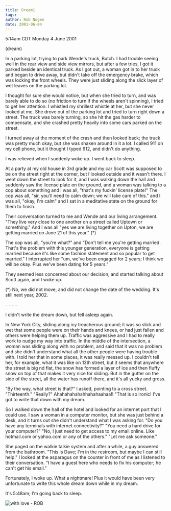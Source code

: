 ```yaml
---
title: Dream1
tags: 
author: Rob Nugen
date: 2001-06-04
---
```


<title>Three Dreams</title>
<p class=date>5:14am CDT Monday 4 June 2001</p>
<p class=note>(dream)</p>

<p class=dream>In a parking lot, trying to park Wende's truck, Butch.
I had trouble seeing well in the rear view and side view mirrors, but
after a few tries, I got it parked beside an identical truck.  As I
got out, a woman got in to her truck and began to drive away, but
didn't take off the emergency brake, which was locking the front
wheels.  They were just sliding along the slick layer of wet leaves on
the parking lot.</p>

<p class=dream>I thought for sure she would notice, but when she tried
to turn, and was barely able to do so (no friction to turn if the
wheels aren't spinning), I tried to get her attention.  I whistled my
shrillest whistle at her, but she never looked at me.  She drove out
of the parking lot and tried to turn right down a street.  The truck
was barely turning, so she hit the gas harder to compensate, and she
crashed pretty heavily into some cars parked on the street.</p>

<p class=dream>I turned away at the moment of the crash and then
looked back; the truck was pretty much okay, but she was shaken around
in it a lot.  I called 911 on my cell phone, but it thought I typed
912, and didn't do anything.</p>

<p>I was relieved when I suddenly woke up.  I went back to sleep.</p>

<p class=dream>At a party at my old house in 3rd grade and my car
Scott was supposed to be on the street right at the corner, but I
looked outside and it wasn't there.  I went down the street to look
for it, and  I was walking down the hall and suddenly saw the license
plate on the ground, and a woman was talking to a cop about something
and I was all, "that's my fuckin' license plate!"  The cop was all, "sir,
you'll need to calm down; we will take care of this." and I was all,
"okay, I'm calm" and I sat in a meditative state on the ground for
them to finish.</p>

<p class=dream>Their conversation turned to me and Wende and our
living arrangement.  "They live very close to one another on a street
called Uptown or something."  And I was all "yes we are living
together on Upton, we are getting married on June 21 of this year."
(*) </p>

<p class=dream>The cop was all, "you're what?" and "Don't tell me
you're getting married. That's the problem with this younger
generation, everyone is getting married because it's like some fashion
statement and so popular to get married."  I interrupted her "um,
we've been engaged for 2 years; I think we will be okay.  Plus we've
been dating for 5 years."</p>

<p class=dream>They seemed less concerned about our decision, and
started talking about Scott again, and I woke up.</p>

<p>(*) No, we did not move, and did not change the date of the
wedding.  It's still next year, 2002.</p>

<p>- - - -</p>

<p>I didn't write the dream down, but fell asleep again.</p>

<p class=dream>In New York City, sliding along icy treacherous ground;
it was so slick and wet that some people were on their hands and
knees, or had just fallen and others were helping them up.  Traffic
was aggressive and I had to really work to nudge my way into traffic.
In the middle of the intersection, a woman was sliding along with no
problem, and said that it was no problem and she didn't understand
what all the other people were having trouble with.  I told her that
in some places, it was really messed up.  I couldn't tell her, for
example, what it was like on 13th street, but it seems that anywhere
the street is big nd flat, the snow has formed a layer of ice and then
fluffy snow on top of that makes it very nice for sliding.  But in the
gutter on the side of the street, all the water has runoff there, and
it's all yucky and gross.</p>

<p class=dream>"By the way, what street is that?" I asked, pointing to
a cross street.  "Thirteenth."  "Really?" Ahahahahahahhahahaahaa!!
"That is so ironic!  I've got to write that down with my dream.</p>

<p class=dream>So I walked down the hall of the hotel and looked for
an internet port that I could use.  I saw a woman in a computer
monitor, but she was just behind a desk, and it turns out she didn't
understand what I was asking for.  "Do you have any terminals with
internet connectivity?"  "You need a hard drive for your computer?"
"No, I just need to get access to my email online.  Like hotmail.com
or yahoo.com or any of the others."  "Let me ask someone."</p>

<p class=dream>She paged on the walkie talkie system and after a
while, a guy answered from the bathroom.  "This is Dave; I'm in the
restroom, but maybe I can still help."  I looked at the asparagus on
the counter in front of me as I listened to their conversation.  "I
have a guest here who needs to fix his computer; he can't get his
email."</p>

<p>Fortunately, I woke up.  What a nightmare!  Plus it would have been
very unfortunate to write this whole dream down while in my dream.</p>

<p>It's 5:48am; I'm going back to sleep.</p>

<p><img src='/images/rob/wL-ROB.gif' alt='with love - ROB'/></p>

